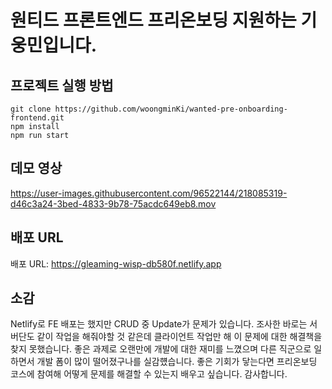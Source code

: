# 원티드 프론트엔드 프리온보딩 지원하는 기웅민입니다.

## 프로젝트 실행 방법

```
git clone https://github.com/woongminKi/wanted-pre-onboarding-frontend.git
npm install
npm run start
```

## 데모 영상

https://user-images.githubusercontent.com/96522144/218085319-d46c3a24-3bed-4833-9b78-75acdc649eb8.mov

## 배포 URL
배포 URL: https://gleaming-wisp-db580f.netlify.app

## 소감
Netlify로 FE 배포는 했지만 CRUD 중 Update가 문제가 있습니다. 조사한 바로는 서버단도 같이 작업을 해줘야할 것 같은데 클라이언트 작업만 해 이 문제에 대한 해결책을 찾지 못했습니다.
좋은 과제로 오랜만에 개발에 대한 재미를 느꼈으며 다른 직군으로 일하면서 개발 폼이 많이 떨어졌구나를 실감헀습니다.
좋은 기회가 닿는다면 프리온보딩 코스에 참여해 어떻게 문제를 해결할 수 있는지 배우고 싶습니다.
감사합니다.
